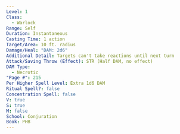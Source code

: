 ```yaml
---
Level: 1
Class:
  - Warlock
Range: Self
Duration: Instantaneous
Casting Time: 1 action
Target/Area: 10 ft. radius
Damage/Heal: "DAM: 2d6"
Additional Detail: Targets can't take reactions until next turn
Attack/Saving Throw (Effect): STR (Half DAM, no effect)
DAM Type:
  - Necrotic
"Page #": 215
Per Higher Spell Level: Extra 1d6 DAM
Ritual Spell?: false
Concentration Spell: false
V: true
S: true
M: false
School: Conjuration
Book: PHB
---
```

